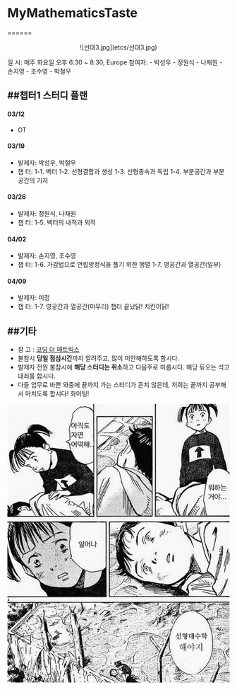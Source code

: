 # MyMathematicsTaste
======
<center>![선대3.jpg](etcs/선대3.jpg)</center>

일  시: 매주 화요일 오후 6:30 ~ 8:30, Europe
참여자: - 박성우
	- 정원식
	- 나채원
	- 손지영
	- 조수영
	- 박철우

##챕터1 스터디 플랜
-----
#### 03/12
- OT

#### 03/19
- 발제자: 박성우, 박철우
- 챕  터: 1-1. 벡터
	  1-2. 선형결합과 생성
	  1-3. 선형종속과 독립
	  1-4. 부분공간과 부분공간의 기저

#### 03/26
- 발제자: 정원식, 나채원
- 챕  터: 1-5. 벡터의 내적과 외적

#### 04/02
- 발제자: 손지영, 조수영
- 챕  터: 1-6. 가감법으로 연립방정식을 풀기 위한 행렬
	  1-7. 영공간과 열공간(일부)

#### 04/09
- 발제자: 미정
- 챕  터: 1-7. 영공간과 열공간(마무리)
	  챕터 끝났닭! 치킨이닭!

##기타
-----
- 참  고 : [코딩 더 매트릭스](http://www.yes24.co.kr/Product/goods/17967245)
- 불참시 **당일 점심시간**까지 알려주고, 많이 미안해하도록 합시다.
- 발제자 전원 불참시에 **해당 스터디는 취소**하고 다음주로 미룹시다. 해당 듀오는 석고대죄를 합시다.
- 다들 업무로 바쁜 와중에 끝까지 가는 스터디가 흔치 않은데, 저희는 끝까지 공부해서 마치도록 합시다! 화이팅!

![선대1.jpeg](/etcs/선대1.jpeg)


